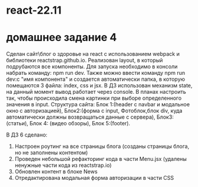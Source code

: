 # react-22.11

# домашнее задание 4

Сделан сайт\блог о здоровье на react с использованием webpack и библиотеки reactstrap.github.io.
Реализован layout, в который подрубаются все компоненты. Для запуска необходимо в консоли набрать команду: npm run dev.
Также можно ввести команду npm run dev:c "имя компонента" и создается автоматически папка, в которую помещаются 3 файла: index, css и jsx.
В ДЗ использован механизм state, на данный момент вывод работает через console. В планах настроить так, чтобы происходила смена картинки при выборе определенного значения в input.
Структура сайта:
Блок 1:(header с navbar и модальное окно с авторизацией),
Блок2:(форма с input, Фотоблок,блок div, куда автоматически должны возвращаться данные с сервера),
Блок3: (статьи),
Блок 4: (видео обзоры),
Блок 5:(footer).

В ДЗ 6 сделано:
1. Настроен роутинг на все страницы блога (созданы страницы блога, но не заполнены контентом)
2. Проведен небольшой рефакторинг кода в части Menu.jsx (удалены ненужные части кода из  reactstrap.io)
3. Обновлен контент в блоке News
4. Отредактирована модальная форма авторизации в части CSS
